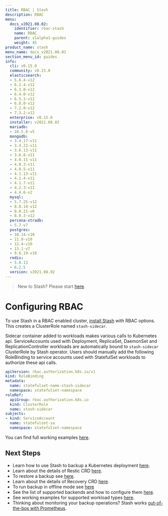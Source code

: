 ```yaml
---
title: RBAC | Stash
description: RBAC
menu:
  docs_v2021.08.02:
    identifier: rbac-stash
    name: RBAC
    parent: v1alpha1-guides
    weight: 45
product_name: stash
menu_name: docs_v2021.08.02
section_menu_id: guides
info:
  cli: v0.15.0
  community: v0.15.0
  elasticsearch:
  - 5.6.4-v12
  - 6.2.4-v12
  - 6.3.0-v12
  - 6.4.0-v12
  - 6.5.3-v12
  - 6.8.0-v12
  - 7.2.0-v12
  - 7.3.2-v12
  enterprise: v0.15.0
  installer: v2021.08.02
  mariadb:
  - 10.5.8-v5
  mongodb:
  - 3.4.17-v11
  - 3.4.22-v11
  - 3.6.13-v11
  - 3.6.8-v11
  - 4.0.11-v11
  - 4.0.3-v11
  - 4.0.5-v11
  - 4.1.13-v11
  - 4.1.4-v11
  - 4.1.7-v11
  - 4.2.3-v11
  - 4.4.6-v2
  mysql:
  - 5.7.25-v12
  - 8.0.14-v12
  - 8.0.21-v6
  - 8.0.3-v12
  percona-xtradb:
  - 5.7-v7
  postgres:
  - 10.14-v10
  - 11.9-v10
  - 12.4-v10
  - 13.1-v7
  - 9.6.19-v10
  redis:
  - 5.0.13
  - 6.2.5
  version: v2021.08.02
---
```


> New to Stash? Please start [here](/docs/v2021.08.02/concepts/README).

# Configuring RBAC

To use Stash in a RBAC enabled cluster, [install Stash](/docs/v2021.08.02/setup/README) with RBAC options. This creates a ClusterRole named `stash-sidecar`.

Sidecar container added to workloads makes various calls to Kubernetes api. ServiceAccounts used with Deployment, ReplicaSet, DaemonSet and ReplicationController workloads are automatically bound to `stash-sidecar` ClusterRole by Stash operator. Users should manually add the following RoleBinding to service accounts used with StatefulSet workloads to authorize these api calls.

```yaml
apiVersion: rbac.authorization.k8s.io/v1
kind: RoleBinding
metadata:
  name: statefulset-name-stash-sidecar
  namespace: statefulset-namespace
roleRef:
  apiGroup: rbac.authorization.k8s.io
  kind: ClusterRole
  name: stash-sidecar
subjects:
- kind: ServiceAccount
  name: statefulset-sa
  namespace: statefulset-namespace
```

You can find full working examples [here](/docs/v2021.08.02/guides/v1alpha1/workloads).

## Next Steps

- Learn how to use Stash to backup a Kubernetes deployment [here](/docs/v2021.08.02/guides/v1alpha1/backup).
- Learn about the details of Restic CRD [here](/docs/v2021.08.02/concepts/crds/v1alpha1/restic).
- To restore a backup see [here](/docs/v2021.08.02/guides/v1alpha1/restore).
- Learn about the details of Recovery CRD [here](/docs/v2021.08.02/concepts/crds/v1alpha1/recovery).
- To run backup in offline mode see [here](/docs/v2021.08.02/guides/v1alpha1/offline_backup)
- See the list of supported backends and how to configure them [here](/docs/v2021.08.02/guides/v1alpha1/backends/overview).
- See working examples for supported workload types [here](/docs/v2021.08.02/guides/v1alpha1/workloads).
- Thinking about monitoring your backup operations? Stash works [out-of-the-box with Prometheus](/docs/v2021.08.02/guides/v1alpha1/monitoring/overview).
